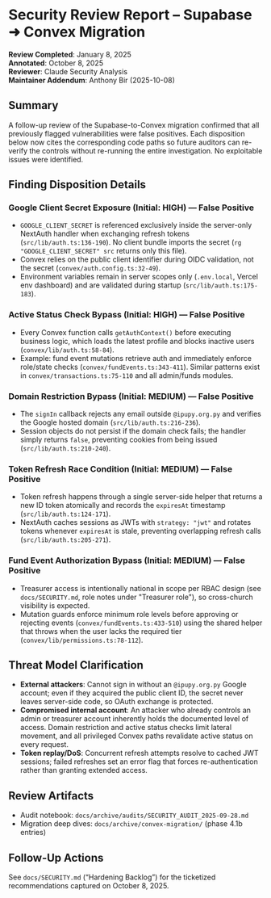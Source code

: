 # Security Review Report – Supabase ➜ Convex Migration

**Review Completed**: January 8, 2025  
**Annotated**: October 8, 2025  
**Reviewer**: Claude Security Analysis  
**Maintainer Addendum**: Anthony Bir (2025-10-08)

## Summary
A follow-up review of the Supabase-to-Convex migration confirmed that all previously flagged vulnerabilities were false positives. Each disposition below now cites the corresponding code paths so future auditors can re-verify the controls without re-running the entire investigation. No exploitable issues were identified.

## Finding Disposition Details

### Google Client Secret Exposure (Initial: HIGH) — False Positive
- `GOOGLE_CLIENT_SECRET` is referenced exclusively inside the server-only NextAuth handler when exchanging refresh tokens (`src/lib/auth.ts:136-190`). No client bundle imports the secret (`rg "GOOGLE_CLIENT_SECRET" src` returns only this file).
- Convex relies on the public client identifier during OIDC validation, not the secret (`convex/auth.config.ts:32-49`).
- Environment variables remain in server scopes only (`.env.local`, Vercel env dashboard) and are validated during startup (`src/lib/auth.ts:175-183`).

### Active Status Check Bypass (Initial: HIGH) — False Positive
- Every Convex function calls `getAuthContext()` before executing business logic, which loads the latest profile and blocks inactive users (`convex/lib/auth.ts:58-84`).
- Example: fund event mutations retrieve auth and immediately enforce role/state checks (`convex/fundEvents.ts:343-411`). Similar patterns exist in `convex/transactions.ts:75-110` and all admin/funds modules.

### Domain Restriction Bypass (Initial: MEDIUM) — False Positive
- The `signIn` callback rejects any email outside `@ipupy.org.py` and verifies the Google hosted domain (`src/lib/auth.ts:216-236`).
- Session objects do not persist if the domain check fails; the handler simply returns `false`, preventing cookies from being issued (`src/lib/auth.ts:210-240`).

### Token Refresh Race Condition (Initial: MEDIUM) — False Positive
- Token refresh happens through a single server-side helper that returns a new ID token atomically and records the `expiresAt` timestamp (`src/lib/auth.ts:124-171`).
- NextAuth caches sessions as JWTs with `strategy: "jwt"` and rotates tokens whenever `expiresAt` is stale, preventing overlapping refresh calls (`src/lib/auth.ts:205-271`).

### Fund Event Authorization Bypass (Initial: MEDIUM) — False Positive
- Treasurer access is intentionally national in scope per RBAC design (see `docs/SECURITY.md`, role notes under "Treasurer role"), so cross-church visibility is expected.
- Mutation guards enforce minimum role levels before approving or rejecting events (`convex/fundEvents.ts:433-510`) using the shared helper that throws when the user lacks the required tier (`convex/lib/permissions.ts:78-112`).

## Threat Model Clarification
- **External attackers**: Cannot sign in without an `@ipupy.org.py` Google account; even if they acquired the public client ID, the secret never leaves server-side code, so OAuth exchange is protected.
- **Compromised internal account**: An attacker who already controls an admin or treasurer account inherently holds the documented level of access. Domain restriction and active status checks limit lateral movement, and all privileged Convex paths revalidate active status on every request.
- **Token replay/DoS**: Concurrent refresh attempts resolve to cached JWT sessions; failed refreshes set an error flag that forces re-authentication rather than granting extended access.

## Review Artifacts
- Audit notebook: `docs/archive/audits/SECURITY_AUDIT_2025-09-28.md`
- Migration deep dives: `docs/archive/convex-migration/` (phase 4.1b entries)

## Follow-Up Actions
See `docs/SECURITY.md` (“Hardening Backlog”) for the ticketized recommendations captured on October 8, 2025.
